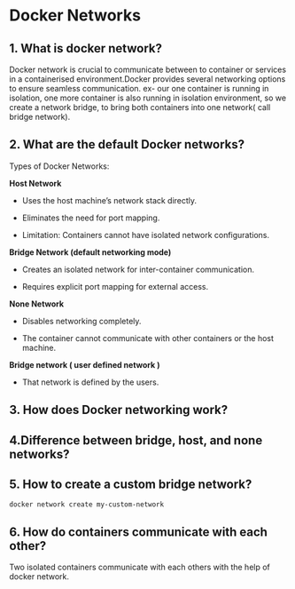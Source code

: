 # Docker Networks

## 1. What is docker network?

Docker network is crucial to communicate between to container or services in a containerised environment.Docker provides several networking options to ensure seamless communication. ex- our one container is running in isolation, one more container is also running in isolation environment, so we create a network bridge, to bring both containers into one network( call bridge network).
        

## 2. What are the default Docker networks?

Types of Docker Networks:

**Host Network**

- Uses the host machine’s network stack directly.

- Eliminates the need for port mapping.

- Limitation: Containers cannot have isolated network configurations.

**Bridge Network (default networking mode)**

- Creates an isolated network for inter-container communication.

- Requires explicit port mapping for external access.

**None Network**

- Disables networking completely.

- The container cannot communicate with other containers or the host machine.

**Bridge network ( user defined network )**

- That network is defined by the users.

  
## 3. How does Docker networking work?

## 4.Difference between bridge, host, and none networks?

## 5. How to create a custom bridge network?

`docker network create my-custom-network`


## 6. How do containers communicate with each other?

Two isolated containers communicate with each others with the help of docker network.
